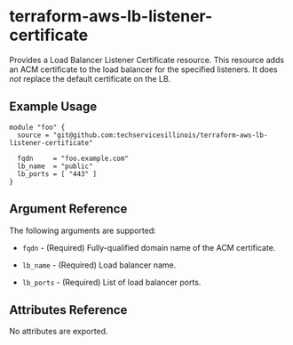 # terraform-aws-lb-listener-certificate

Provides a Load Balancer Listener Certificate resource.
This resource adds an ACM certificate to the load balancer for the specified
listeners. It does *not* replace the default certificate on the LB.

Example Usage
-----------------

```hcl
module "foo" {
  source = "git@github.com:techservicesillinois/terraform-aws-lb-listener-certificate"

  fqdn     = "foo.example.com"
  lb_name  = "public"
  lb_ports = [ "443" ]
}
```

Argument Reference
-----------------

The following arguments are supported:

* `fqdn` - (Required) Fully-qualified domain name of the ACM certificate.

* `lb_name` - (Required) Load balancer name.

* `lb_ports` - (Required) List of load balancer ports.


Attributes Reference
--------------------

No attributes are exported.
